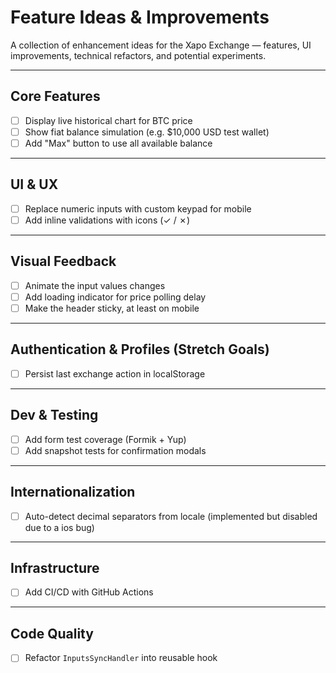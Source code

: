 #  Feature Ideas & Improvements

A collection of enhancement ideas for the Xapo Exchange  — features, UI improvements, technical refactors, and potential experiments.

---

##  Core Features

- [ ] Display live historical chart for BTC price
- [ ] Show fiat balance simulation (e.g. $10,000 USD test wallet)
- [ ] Add "Max" button to use all available balance

---

##  UI & UX

- [ ] Replace numeric inputs with custom keypad for mobile
- [ ] Add inline validations with icons (✓ / ✗)

---

##  Visual Feedback

- [ ] Animate the input values changes
- [ ] Add loading indicator for price polling delay
- [ ] Make the header sticky, at least on mobile

---

##  Authentication & Profiles (Stretch Goals)

- [ ] Persist last exchange action in localStorage

---

##  Dev & Testing

- [ ] Add form test coverage (Formik + Yup)
- [ ] Add snapshot tests for confirmation modals

---

##  Internationalization

- [ ] Auto-detect decimal separators from locale (implemented but disabled due to a ios bug)

---

##  Infrastructure

- [ ] Add CI/CD with GitHub Actions

---

##  Code Quality

- [ ] Refactor `InputsSyncHandler` into reusable hook
